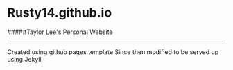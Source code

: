Rusty14.github.io
===
#####Taylor Lee's Personal Website
***

Created using github pages template
Since then modified to be served up using Jekyll

